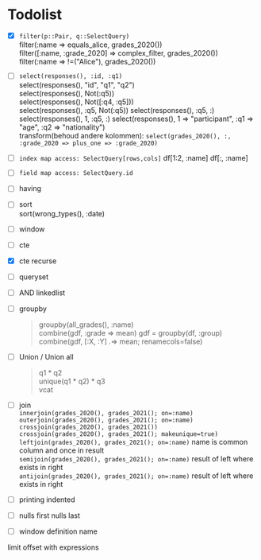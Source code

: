 # Todolist

* [x] `filter(p::Pair, q::SelectQuery)`  
    filter(:name => equals_alice, grades_2020())  
    filter([:name, :grade_2020] => complex_filter, grades_2020())  
    filter(:name => !=("Alice"), grades_2020())  

* [ ] `select(responses(), :id, :q1)`  
  select(responses(), "id", "q1", "q2")  
  select(responses(), Not(:q5))  
  select(responses(), Not([:q4, :q5]))  
  select(responses(), :q5, Not(:q5))
  select(responses(), :q5, :)
  select(responses(), 1, :q5, :)
  select(responses(), 1 => "participant", :q1 => "age", :q2 => "nationality")  
  transform(behoud andere kolommen): `select(grades_2020(), :, :grade_2020 => plus_one => :grade_2020)`
* [ ] `index map access: SelectQuery[rows,cols]` df[1:2, :name] df[:, :name]
* [ ] `field map access: SelectQuery.id`
* [ ] having
* [ ] sort  
  sort(wrong_types(), :date)
* [ ] window
* [ ] cte
* [x] cte recurse
* [ ] queryset
* [ ] AND linkedlist
* [ ] groupby
  > groupby(all_grades(), :name)  
  > combine(gdf, :grade => mean)
  > gdf = groupby(df, :group)  
  > combine(gdf, [:X, :Y] .=> mean; renamecols=false)
* [ ] Union / Union all  
  > q1 * q2  
  > unique(q1 * q2) * q3  
  > vcat
* [ ] join  
 `innerjoin(grades_2020(), grades_2021(); on=:name)`  
 `outerjoin(grades_2020(), grades_2021(); on=:name)`  
 `crossjoin(grades_2020(), grades_2021())`  
 `crossjoin(grades_2020(), grades_2021(); makeunique=true)`  
 `leftjoin(grades_2020(), grades_2021(); on=:name)` name is common column and once in result  
 `semijoin(grades_2020(), grades_2021(); on=:name)` result of left where exists in right  
 `antijoin(grades_2020(), grades_2021(); on=:name)` result of left where exists in right  

* [ ] printing indented
* [ ] nulls first nulls last
* [ ] window definition name

limit offset with expressions